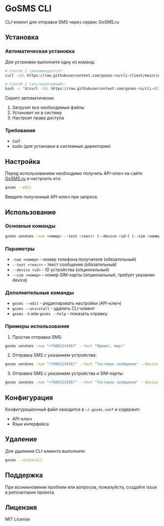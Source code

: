 # GoSMS CLI

CLI-клиент для отправки SMS через сервис GoSMS.ru

## Установка

### Автоматическая установка

Для установки выполните одну из команд:

```bash
# Способ 1 (рекомендуется):
curl -sSL https://raw.githubusercontent.com/gosms-ru/cli-client/main/install-gosms.sh -o install-gosms.sh && chmod +x install-gosms.sh && ./install-gosms.sh

# Способ 2 (альтернативный):
bash -c "$(curl -sSL https://raw.githubusercontent.com/gosms-ru/cli-client/main/install-gosms.sh)"
```

Скрипт автоматически:
1. Загрузит все необходимые файлы
2. Установит их в систему
3. Настроит права доступа

### Требования

- curl
- sudo (для установки в системные директории)

## Настройка

Перед использованием необходимо получить API-ключ на сайте [GoSMS.ru](https://gosms.ru) и настроить его:

```bash
gosms --edit
```

Введите полученный API-ключ при запросе.

## Использование

### Основные команды

```bash
gosms sendsms -num <номер> --text <текст> [--device <id>] [--sim <номер>]
```

### Параметры

- `-num <номер>` - номер телефона получателя (обязательный)
- `--text <текст>` - текст сообщения (обязательный)
- `--device <id>` - ID устройства (опциональный)
- `--sim <номер>` - номер SIM-карты (опциональный, требует указания device)

### Дополнительные команды

- `gosms --edit` - редактировать настройки (API-ключ)
- `gosms --uninstall` - удалить CLI-клиент
- `gosms -h` или `gosms --help` - показать справку

### Примеры использования

1. Простая отправка SMS:
```bash
gosms sendsms -num "+79001234567" --text "Привет, мир!"
```

2. Отправка SMS с указанием устройства:
```bash
gosms sendsms -num "+79001234567" --text "Тестовое сообщение" --device "device123"
```

3. Отправка SMS с указанием устройства и SIM-карты:
```bash
gosms sendsms -num "+79001234567" --text "Тестовое сообщение" --device "device123" --sim 1
```

## Конфигурация

Конфигурационный файл находится в `~/.gosms.conf` и содержит:
- API-ключ
- Язык интерфейса

## Удаление

Для удаления CLI-клиента выполните:

```bash
gosms --uninstall
```

## Поддержка

При возникновении проблем или вопросов, пожалуйста, создайте issue в репозитории проекта.

## Лицензия

MIT License 